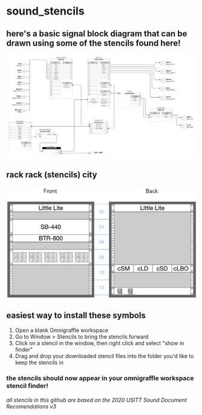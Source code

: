 # sound_stencils

## here's a basic signal block diagram that can be drawn using some of the stencils found here!
![sbd display](/img/sbd_display.png)

## rack rack (stencils) city
![racks display](/img/racks_display.png)
 
## easiest way to install these symbols
1. Open a blank Omnigraffle workspace
2. Go to Window > Stencils to bring the stencils forward
3. Click on a stencil in the window, then right click and select "show in finder"
4. Drag and drop your downloaded stencil files into the folder you'd like to keep the stencils in

### the stencils should now appear in your omnigraffle workspace stencil finder!

###### all stencils in this github are based on the 2020 USITT Sound Document Recomendations v3
